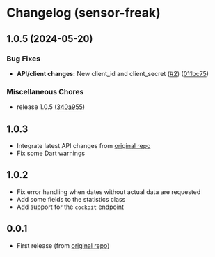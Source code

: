 # Changelog (sensor-freak)

## 1.0.5 (2024-05-20)


### Bug Fixes

* **API/client changes:** New client_id and client_secret ([#2](https://github.com/kamiKAC/dartnissanconnect/issues/2)) ([011bc75](https://github.com/kamiKAC/dartnissanconnect/commit/011bc75793f006dcc9b85f2a05575c0ef9ed4db1))


### Miscellaneous Chores

* release 1.0.5 ([340a955](https://github.com/kamiKAC/dartnissanconnect/commit/340a95514f426bfa45736ac9b4b8667eaccf50ee))

## 1.0.3
- Integrate latest API changes from [original repo](https://gitlab.com/tobiaswkjeldsen/dartnissanconnect.git)
- Fix some Dart warnings

## 1.0.2
- Fix error handling when dates without actual data are requested
- Add some fields to the statistics class
- Add support for the `cockpit` endpoint

## 0.0.1

- First release (from [original repo](https://gitlab.com/tobiaswkjeldsen/dartnissanconnect.git))
